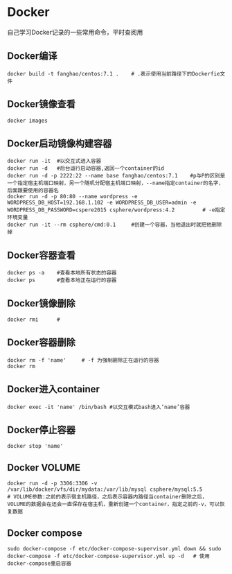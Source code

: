 # Docker

自己学习Docker记录的一些常用命令，平时查阅用

## Docker编译

```
docker build -t fanghao/centos:7.1 .    # .表示使用当前路径下的Dockerfie文件
```

## Docker镜像查看

```
docker images
```


## Docker启动镜像构建容器

```
docker run -it  #以交互式进入容器
docker run -d   #后台运行启动容器,返回一个container的id
docker run -d -p 2222:22 --name base fanghao/centos:7.1    #p与P的区别是一个指定宿主机端口映射，另一个随机分配宿主机端口映射，--name指定container的名字，后面跟要使用的容器名
docker run -d -p 80:80 --name wordpress -e WORDPRESS_DB_HOST=192.168.1.102 -e WORDPRESS_DB_USER=admin -e WORDPRESS_DB_PASSWORD=cspere2015 csphere/wordpress:4.2         # -e指定环境变量
docker run -it --rm csphere/cmd:0.1     #创建一个容器，当他退出时就把他删除掉
```

## Docker容器查看

```
docker ps -a    #查看本地所有状态的容器
docker ps       #查看本地正在运行的容器
```

## Docker镜像删除

```
docker rmi      #
```

## Docker容器删除

```
docker rm -f 'name'     # -f 为强制删除正在运行的容器
docker rm 
```

## Docker进入container

```
docker exec -it 'name' /bin/bash #以交互模式bash进入‘name’容器
```

## Docker停止容器

```
docker stop 'name'
```

## Docker VOLUME

```
docker run -d -p 3306:3306 -v /var/lib/docker/vfs/dir/mydata:/var/lib/mysql csphere/mysql:5.5 
# VOLUME参数:之前的表示宿主机路径，之后表示容器内路径当container删除之后，VOLUME的数据会在还会一直保存在宿主机，重新创建一个container，指定之前的-v，可以恢复数据
```

## Docker compose

```
sudo docker-compose -f etc/docker-compose-supervisor.yml down && sudo docker-compose -f etc/docker-compose-supervisor.yml up -d   # 使用docker-compose重启容器
```
